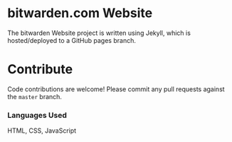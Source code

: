 # bitwarden.com Website

The bitwarden Website project is written using Jekyll, which is hosted/deployed to a GitHub pages branch.

# Contribute

Code contributions are welcome! Please commit any pull requests against the `master` branch.

### Languages Used
HTML, CSS, JavaScript


